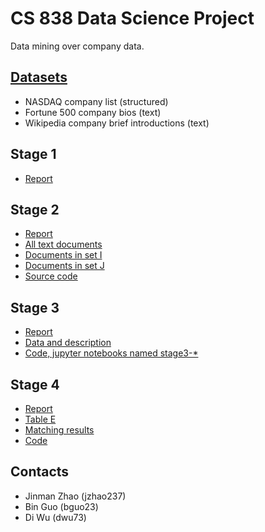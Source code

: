 # CS 838 Data Science Project

Data mining over company data.

## [Datasets](../dataset)
- NASDAQ company list (structured)
- Fortune 500 company bios (text)
- Wikipedia company brief introductions (text)

## Stage 1
- [Report](./reports/stage_one_report.pdf)

## Stage 2
- [Report](./reports/stage_two_report.pdf)
- [All text documents](https://github.com/jmzhao/cs838-data-science/tree/master/dataset/labeled_texts/)
- [Documents in set I](https://github.com/jmzhao/cs838-data-science/tree/master/dataset/labeled_texts/fortune500)
- [Documents in set J](https://github.com/jmzhao/cs838-data-science/tree/master/dataset/labeled_texts/fortune500_wiki)
- [Source code](https://github.com/jmzhao/cs838-data-science/tree/master/src/)

## Stage 3
- [Report](./reports/stage_three_report.pdf)
- [Data and description](https://github.com/jmzhao/cs838-data-science/tree/master/dataset/structured_data)
- [Code, jupyter notebooks named stage3-*](https://github.com/jmzhao/cs838-data-science)

## Stage 4
- [Report](./reports/stage_four_report.pdf)
- [Table E](https://github.com/jmzhao/cs838-data-science/dataset/structured_data/E.csv)
- [Matching results](https://github.com/jmzhao/cs838-data-science/dataset/structured_data/matching_result.csv)
- [Code](https://github.com/jmzhao/cs838-data-science/stage4-matching.ipynb)

## Contacts
- Jinman Zhao (jzhao237)
- Bin Guo (bguo23)
- Di Wu (dwu73)
